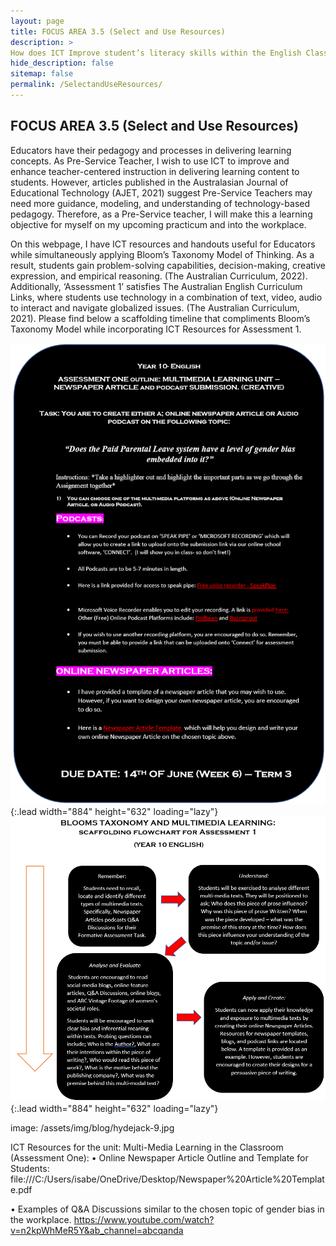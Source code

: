 ```yaml
---
layout: page
title: FOCUS AREA 3.5 (Select and Use Resources)
description: >
How does ICT Improve student’s literacy skills within the English Classroom?
hide_description: false
sitemap: false
permalink: /SelectandUseResources/
---
```

## FOCUS AREA 3.5 (Select and Use Resources)


Educators have their pedagogy and processes in delivering learning concepts. As Pre-Service Teacher, I wish to use ICT to improve and enhance teacher-centered instruction in delivering learning content to students. However, articles published in the Australasian Journal of Educational Technology (AJET, 2021) suggest Pre-Service Teachers may need more guidance, modeling, and understanding of technology-based pedagogy. Therefore, as a Pre-Service teacher, I will make this a learning objective for myself on my upcoming practicum and into the workplace.

On this webpage, I have ICT resources and handouts useful for Educators while simultaneously applying Bloom’s Taxonomy Model of Thinking. As a result, students gain problem-solving capabilities, decision-making, creative expression, and empirical reasoning. (The Australian Curriculum, 2022). Additionally, ‘Assessment 1’ satisfies The Australian English Curriculum Links, where students use technology in a combination of text, video, audio to interact and navigate globalized issues. (The Australian Curriculum, 2021). Please find below a scaffolding timeline that compliments Bloom’s Taxonomy Model while incorporating ICT Resources for Assessment 1.


![Image1](\assets\img\3.5_image_1.png){:.lead width="884" height="632" loading="lazy"}
![Image2](\assets\img\3.5_image_2.png){:.lead width="884" height="632" loading="lazy"}

image: /assets/img/blog/hydejack-9.jpg

ICT Resources for the unit: Multi-Media Learning in the Classroom (Assessment One): 
•	Online Newspaper Article Outline and Template for Students: 
file:///C:/Users/isabe/OneDrive/Desktop/Newspaper%20Article%20Template.pdf 

•	Examples of Q&A Discussions similar to the chosen topic of gender bias in the workplace. 
https://www.youtube.com/watch?v=n2kpWhMeR5Y&ab_channel=abcqanda 
